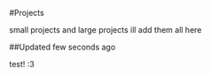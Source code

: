 #Projects

small projects and large projects ill add them all here

##Updated few seconds ago

test! :3